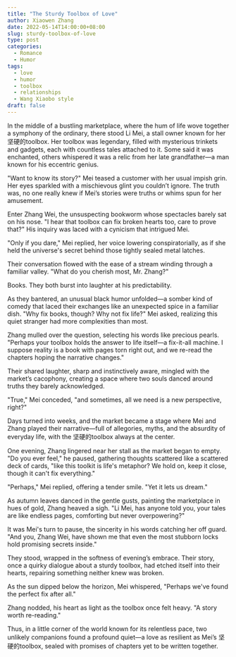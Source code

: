 ```yaml
---
title: "The Sturdy Toolbox of Love"
author: Xiaowen Zhang
date: 2022-05-14T14:00:00+08:00
slug: sturdy-toolbox-of-love
type: post
categories:
  - Romance
  - Humor
tags:
  - love
  - humor
  - toolbox
  - relationships
  - Wang Xiaobo style
draft: false
---
```


In the middle of a bustling marketplace, where the hum of life wove together a symphony of the ordinary, there stood Li Mei, a stall owner known for her 坚硬的toolbox. Her toolbox was legendary, filled with mysterious trinkets and gadgets, each with countless tales attached to it. Some said it was enchanted, others whispered it was a relic from her late grandfather—a man known for his eccentric genius.

"Want to know its story?" Mei teased a customer with her usual impish grin. Her eyes sparkled with a mischievous glint you couldn’t ignore. The truth was, no one really knew if Mei’s stories were truths or whims spun for her amusement.

Enter Zhang Wei, the unsuspecting bookworm whose spectacles barely sat on his nose. "I hear that toolbox can fix broken hearts too, care to prove that?" His inquiry was laced with a cynicism that intrigued Mei.

"Only if you dare," Mei replied, her voice lowering conspiratorially, as if she held the universe's secret behind those tightly sealed metal latches.

Their conversation flowed with the ease of a stream winding through a familiar valley. "What do you cherish most, Mr. Zhang?"

Books. They both burst into laughter at his predictability.

As they bantered, an unusual black humor unfolded—a somber kind of comedy that laced their exchanges like an unexpected spice in a familiar dish. "Why fix books, though? Why not fix life?" Mei asked, realizing this quiet stranger had more complexities than most.

Zhang mulled over the question, selecting his words like precious pearls. "Perhaps your toolbox holds the answer to life itself—a fix-it-all machine. I suppose reality is a book with pages torn right out, and we re-read the chapters hoping the narrative changes."

Their shared laughter, sharp and instinctively aware, mingled with the market’s cacophony, creating a space where two souls danced around truths they barely acknowledged.

"True," Mei conceded, "and sometimes, all we need is a new perspective, right?"

Days turned into weeks, and the market became a stage where Mei and Zhang played their narrative—full of allegories, myths, and the absurdity of everyday life, with the 坚硬的toolbox always at the center.

One evening, Zhang lingered near her stall as the market began to empty. "Do you ever feel," he paused, gathering thoughts scattered like a scattered deck of cards, "like this toolkit is life's metaphor? We hold on, keep it close, though it can't fix everything."

"Perhaps," Mei replied, offering a tender smile. "Yet it lets us dream."

As autumn leaves danced in the gentle gusts, painting the marketplace in hues of gold, Zhang heaved a sigh. "Li Mei, has anyone told you, your tales are like endless pages, comforting but never overpowering?"

It was Mei's turn to pause, the sincerity in his words catching her off guard. "And you, Zhang Wei, have shown me that even the most stubborn locks hold promising secrets inside."

They stood, wrapped in the softness of evening’s embrace. Their story, once a quirky dialogue about a sturdy toolbox, had etched itself into their hearts, repairing something neither knew was broken.

As the sun dipped below the horizon, Mei whispered, "Perhaps we've found the perfect fix after all."

Zhang nodded, his heart as light as the toolbox once felt heavy. "A story worth re-reading."

Thus, in a little corner of the world known for its relentless pace, two unlikely companions found a profound quiet—a love as resilient as Mei’s 坚硬的toolbox, sealed with promises of chapters yet to be written together.
